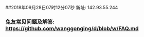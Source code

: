 ##2018年09月28日07时12分07秒 新址: 142.93.55.244
### 兔友常见问题及解答: https://github.com/wanggonging/d/blob/w/FAQ.md
